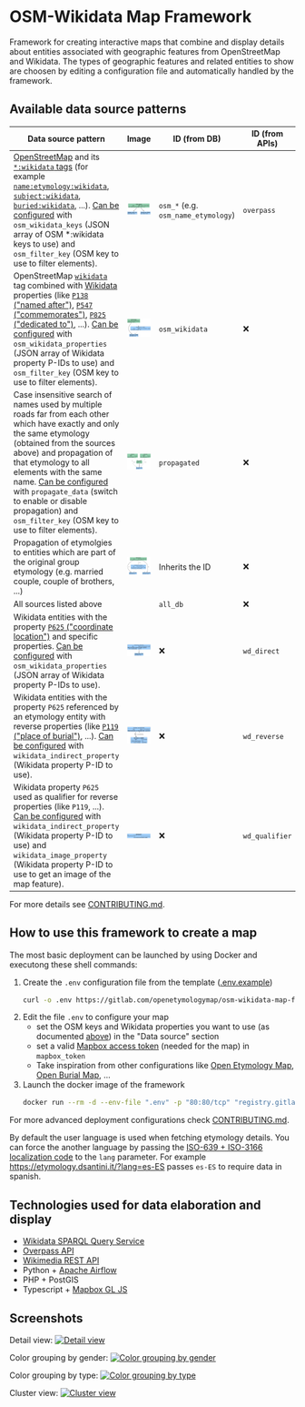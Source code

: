 # OSM-Wikidata Map Framework

Framework for creating interactive maps that combine and display details about entities associated with geographic features from OpenStreetMap and Wikidata. The types of geographic features and related entities to show are choosen by editing a configuration file and automatically handled by the framework.

## Available data source patterns

| Data source pattern                                                                                                                                                                                                                                                                                                                                                                                                                                                                                                                                                                                                  | Image                                                                                | ID (from DB)                        | ID (from APIs) |
| -------------------------------------------------------------------------------------------------------------------------------------------------------------------------------------------------------------------------------------------------------------------------------------------------------------------------------------------------------------------------------------------------------------------------------------------------------------------------------------------------------------------------------------------------------------------------------------------------------------------- | ------------------------------------------------------------------------------------ | ----------------------------------- | -------------- |
| [OpenStreetMap](https://www.openstreetmap.org/about) and its [`*:wikidata` tags](https://wiki.openstreetmap.org/wiki/Key:wikidata#Secondary_Wikidata_links) (for example [`name:etymology:wikidata`](https://wiki.openstreetmap.org/wiki/Key:name:etymology:wikidata), [`subject:wikidata`](https://wiki.openstreetmap.org/wiki/Key:subject), [`buried:wikidata`](https://wiki.openstreetmap.org/wiki/Key:wikidata#Secondary_Wikidata_links), ...). [Can be configured](.env.example) with `osm_wikidata_keys` (JSON array of OSM \*:wikidata keys to use) and `osm_filter_key` (OSM key to use to filter elements). | ![OpenStreetMap name:etymology:wikidata pattern](images/data/osm_name_etymology.png) | `osm_*` (e.g. `osm_name_etymology`) | `overpass`     |
| OpenStreetMap [`wikidata`](https://wiki.openstreetmap.org/wiki/Key:wikidata) tag combined with [Wikidata](https://www.wikidata.org/wiki/Wikidata:Introduction) properties (like [`P138` ("named after")](https://www.wikidata.org/wiki/Property:P138), [`P547` ("commemorates")](https://www.wikidata.org/wiki/Property:P547), [`P825` ("dedicated to")](https://www.wikidata.org/wiki/Property:P825), ...). [Can be configured](.env.example) with `osm_wikidata_properties` (JSON array of Wikidata property P-IDs to use) and `osm_filter_key` (OSM key to use to filter elements).                               | ![OpenStreetMap wikidata pattern](images/data/osm_wikidata.png)                      | `osm_wikidata`                      | :x:            |
| Case insensitive search of names used by multiple roads far from each other which have exactly and only the same etymology (obtained from the sources above) and propagation of that etymology to all elements with the same name. [Can be configured](.env.example) with `propagate_data` (switch to enable or disable propagation) and `osm_filter_key` (OSM key to use to filter elements).                                                                                                                                                                                                                       | ![Propagation image](images/data/propagation.png)                                    | `propagated`                        | :x:            |
| Propagation of etymolgies to entities which are part of the original group etymology (e.g. married couple, couple of brothers, ...)                                                                                                                                                                                                                                                                                                                                                                                                                                                                                  | ![Parts propagation image](images/data/part_of.png)                                  | Inherits the ID                     | :x:            |
| All sources listed above                                                                                                                                                                                                                                                                                                                                                                                                                                                                                                                                                                                             |                                                                                      | `all_db`                            | :x:            |
| Wikidata entities with the property [`P625` ("coordinate location")](https://www.wikidata.org/wiki/Property:P625) and specific properties. [Can be configured](.env.example) with `osm_wikidata_properties` (JSON array of Wikidata property P-IDs to use).                                                                                                                                                                                                                                                                                                                                                          | ![Wikidata direct relation image](images/data/wd_direct.png)                         | :x:                                 | `wd_direct`    |
| Wikidata entities with the property `P625` referenced by an etymology entity with reverse properties (like [`P119` ("place of burial")](https://www.wikidata.org/wiki/Property:P119), ...). [Can be configured](.env.example) with `wikidata_indirect_property` (Wikidata property P-ID to use).                                                                                                                                                                                                                                                                                                                     | ![Wikidata reverse relation image](images/data/wd_reverse.png)                       | :x:                                 | `wd_reverse`   |
| Wikidata property `P625` used as qualifier for reverse properties (like `P119`, ...). [Can be configured](.env.example) with `wikidata_indirect_property` (Wikidata property P-ID to use) and `wikidata_image_property` (Wikidata property P-ID to use to get an image of the map feature).                                                                                                                                                                                                                                                                                                                          | ![Wikidata qualifier relation image](images/data/wd_qualifier.png)                   | :x:                                 | `wd_qualifier` |

For more details see [CONTRIBUTING.md](CONTRIBUTING.md).

## How to use this framework to create a map

The most basic deployment can be launched by using Docker and executong these shell commands:

1. Create the `.env` configuration file from the template ([.env.example](.env.example))
   ```sh
   curl -o .env https://gitlab.com/openetymologymap/osm-wikidata-map-framework/-/raw/main/.env.example
   ```
2. Edit the file `.env` to configure your map
   - set the OSM keys and Wikidata properties you want to use (as documented [above](#available-data-source-patterns)) in the "Data source" section
   - set a valid [Mapbox access token](https://docs.mapbox.com/help/getting-started/access-tokens/) (needed for the map) in `mapbox_token`
   - Take inspiration from other configurations like [Open Etymology Map](https://gitlab.com/openetymologymap/open-etymology-map/-/blob/main/.env.example), [Open Burial Map](https://gitlab.com/openetymologymap/open-burial-map/-/blob/main/.env.example), ...
3. Launch the docker image of the framework
   ```sh
   docker run --rm -d --env-file ".env" -p "80:80/tcp" "registry.gitlab.com/openetymologymap/osm-wikidata-map-framework:latest"
   ```

For more advanced deployment configurations check [CONTRIBUTING.md](CONTRIBUTING.md#deployment).

By default the user language is used when fetching etymology details.
You can force the another language by passing the [ISO-639 + ISO-3166 localization code](http://www.lingoes.net/en/translator/langcode.htm) to the `lang` parameter.
For example https://etymology.dsantini.it/?lang=es-ES passes `es-ES` to require data in spanish.

## Technologies used for data elaboration and display

- [Wikidata SPARQL Query Service](https://www.wikidata.org/wiki/Wikidata:SPARQL_query_service)
- [Overpass API](https://wiki.openstreetmap.org/wiki/Overpass_API)
- [Wikimedia REST API](https://en.wikipedia.org/api/rest_v1/)
- Python + [Apache Airflow](https://airflow.apache.org/)
- PHP + PostGIS
- Typescript + [Mapbox GL JS](https://www.mapbox.com/mapbox-gljs)

## Screenshots

Detail view:
[![Detail view](images/blue.jpeg)](https://etymology.dsantini.it/#13.404,52.519,16.0,blue)

Color grouping by gender:
[![Color grouping by gender](images/by_gender.jpeg)](https://etymology.dsantini.it/#13.385,52.517,13.3,gender)

Color grouping by type:
[![Color grouping by type](images/by_type.jpeg)](https://etymology.dsantini.it/#13.385,52.517,13.3,type)

Cluster view:
[![Cluster view](images/clusters.jpeg)](https://etymology.dsantini.it/#6.460,50.839,6.0,blue)
